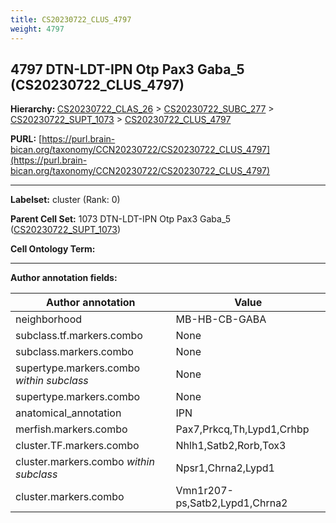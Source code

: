 ```yaml
---
title: CS20230722_CLUS_4797
weight: 4797
---
```

## 4797 DTN-LDT-IPN Otp Pax3 Gaba_5 (CS20230722_CLUS_4797)
<b>Hierarchy: </b>
[CS20230722_CLAS_26](../CS20230722_CLAS_26) >
[CS20230722_SUBC_277](../CS20230722_SUBC_277) >
[CS20230722_SUPT_1073](../CS20230722_SUPT_1073) >
[CS20230722_CLUS_4797](../CS20230722_CLUS_4797)

**PURL:** [https://purl.brain-bican.org/taxonomy/CCN20230722/CS20230722_CLUS_4797](https://purl.brain-bican.org/taxonomy/CCN20230722/CS20230722_CLUS_4797)

---


**Labelset:** cluster (Rank: 0)

**Parent Cell Set:** 1073 DTN-LDT-IPN Otp Pax3 Gaba_5 ([CS20230722_SUPT_1073](../CS20230722_SUPT_1073))



**Cell Ontology Term:** 

[MARKER GENES.]: #


---

[TRANSFERRED ANNOTATIONS.]: #


[AUTHOR ANNOTATION FIELDS.]: #


**Author annotation fields:**

| Author annotation | Value |
|-------------------|-------|
|neighborhood|MB-HB-CB-GABA|
|subclass.tf.markers.combo|None|
|subclass.markers.combo|None|
|supertype.markers.combo _within subclass_|None|
|supertype.markers.combo|None|
|anatomical_annotation|IPN|
|merfish.markers.combo|Pax7,Prkcq,Th,Lypd1,Crhbp|
|cluster.TF.markers.combo|Nhlh1,Satb2,Rorb,Tox3|
|cluster.markers.combo _within subclass_|Npsr1,Chrna2,Lypd1|
|cluster.markers.combo|Vmn1r207-ps,Satb2,Lypd1,Chrna2|
